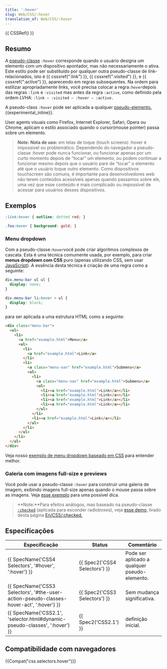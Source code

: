 ```yaml
---
title: ':hover'
slug: Web/CSS/:hover
translation_of: Web/CSS/:hover
---
```

{{ CSSRef() }}

## Resumo

A [pseudo-classe](/pt-BR/docs/Web/CSS/Pseudo-classes) `:hover` corresponde quando o usuário designa um elemento com um dispositivo apontador, mas não necessariamente o ativa. Este estilo pode ser substituído por qualquer outra pseudo-classe de link-relacionados, isto é {{ cssxref(":link") }}, {{ cssxref(":visited") }}, e {{ cssxref(":active") }}, aparecendo em regras subsequentes. Na ordem para estilizar apropriadamente links, você precisa colocar a regra` :hover `depois das regras `:link` e `:visited` mas antes da regra `:active`, como definido pela ordem _LVHA_: `:link — :visited — :hover — :active.`

A pseudo-class `:hover` pode ser aplicada a qualquer [pseudo-elemento.](/pt-BR/docs/Web/CSS/Pseudo-elements) {{experimental_inline}}.

User agents visuais como Firefox, Internet Explorer, Safari, Opera ou Chrome, aplicam o estilo associado quando o cursor(mouse pointer) passa sobre um elemento.

> **Note:** **Nota de uso:** em telas de toque (touch screens) :hover é impossível ou problemático. Dependendo do navegador a pseudo-classe :hover pode nunca funcionar, ou funcionar apenas por um curto momento depois de “tocar” um elemento, ou podem continuar a funcionar mesmo depois que o usuário pare de “tocar” o elemento até que o usuário toque outro elemento. Como dispositivos touchscreen são comuns, é importante para desenvolvedores web não terem conteúdos acessíveis apenas quando passamos sobre ele, uma vez que esse conteúdo é mais complicado ou impossível de acessar para usuários desses dispositivos.

## Exemplos

```css
:link:hover { outline: dotted red; }

.foo:hover { background: gold; }
```

### Menu dropdown

Com a pseudo-classe` :hover `você pode criar algoritmos complexos de cascata. Esta é uma técnica comumente usada, por exemplo, para criar **menus dropdown com CSS** puro (apenas utilizando CSS, sem usar [JavaScript](/pt-Br/JavaScript)). A essência desta técnica é criação de uma regra como a seguinte:

```css
div.menu-bar ul ul {
  display: none;
}

div.menu-bar li:hover > ul {
  display: block;
}
```

para ser aplicada a uma estrutura HTML como a seguinte:

```html
<div class="menu-bar">
  <ul>
    <li>
      <a href="example.html">Menu</a>
      <ul>
        <li>
          <a href="example.html">Link</a>
        </li>
        <li>
          <a class="menu-nav" href="example.html">Submenu</a>
          <ul>
            <li>
              <a class="menu-nav" href="example.html">Submenu</a>
              <ul>
                <li><a href="example.html">Link</a></li>
                <li><a href="example.html">Link</a></li>
                <li><a href="example.html">Link</a></li>
                <li><a href="example.html">Link</a></li>
              </ul>
            </li>
            <li><a href="example.html">Link</a></li>
          </ul>
        </li>
      </ul>
    </li>
  </ul>
</div>
```

Veja nosso [exemplo de menu dropdown baseado em CSS](/@api/deki/files/6238/=css_dropdown_menu.html) para entender melhor.

### Galeria com imagens full-size e previews

Você pode usar a pseudo-classe `:hover` para construir uma galeria de imagem, exibindo imagens full-size apenas quando o mouse passa sobre as imagens. Veja [esse exemplo](/@api/deki/files/6247/=css-gallery.zip) para uma possível dica.

> **Note:**Para efeitos análogos, mas baseado na pseudo-classe [`:checked`](/en/CSS/%3Achecked) (aplicada para esconder radioboxes), veja [esse demo](/@api/deki/files/6268/=css-checked-gallery.zip), tirado desta página [En/CSS/:checked.](/en/CSS/%3Achecked)

## Especificações

| Especificação                                                                                                        | Status                                   | Comentário                                    |
| -------------------------------------------------------------------------------------------------------------------- | ---------------------------------------- | --------------------------------------------- |
| {{ SpecName('CSS4 Selectors', '#hover', ':hover') }}                                                 | {{ Spec2('CSS4 Selectors') }} | Pode ser aplicado a qualquer pseudo-elemento. |
| {{ SpecName('CSS3 Selectors', '#the-user-action-pseudo-classes-hover-act', ':hover') }} | {{ Spec2('CSS3 Selectors') }} | Sem mudança significativa.                    |
| {{ SpecName('CSS2.1', 'selector.html#dynamic-pseudo-classes', ':hover') }}                 | {{ Spec2('CSS2.1') }}             | definição inicial.                            |

## Compatibilidade com navegadores

{{Compat("css.selectors.hover")}}
